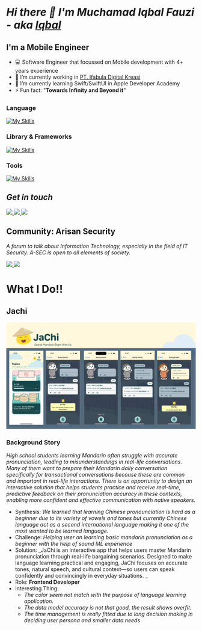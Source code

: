 # _Hi there 👋 I'm Muchamad Iqbal Fauzi - aka [Iqbal]()_
## I'm a Mobile Engineer

- 💻 Software Engineer that focussed on Mobile development with 4+ years experience
- 🔭 I’m currently working in [PT. Ifabula Digital Kreasi](www.ifabula.com)
- 🌱 I’m currently learning Swift/SwiftUI in Apple Developer Academy
- ⚡ Fun fact: "**Towards Infinity and Beyond it**"

### Language
[![My Skills](https://skillicons.dev/icons?i=kotlin,swift,js,ts,cpp,python)](https://skillicons.dev)

### Library & Frameworks
[![My Skills](https://skillicons.dev/icons?i=react,redux,nextjs,express)](https://skillicons.dev)

### Tools
[![My Skills](https://skillicons.dev/icons?i=git,figma,firebase,linux,arch,bash,androidstudio,vscodium)](https://skillicons.dev)

## _Get in touch_

<a href="https://www.instagram.com/zipeco">
    <img src="https://skillicons.dev/icons?i=instagram" width="30" />
</a>

<a href="https://www.linkedin.com/in/muchamad-iqbal-fauzi">
    <img src="https://skillicons.dev/icons?i=linkedin" width="30" />
</a>

<a href="mailto:iqbalfauzi.much@gmail.com">
    <img src="https://skillicons.dev/icons?i=gmail" width="30" />
</a>

## Community: Arisan Security
_A forum to talk about Information Technology, especially in the field of IT Security. A-SEC is open to all elements of society._

<a href="https://blog.arisansecurity.id">
    <img src="https://blogger.googleusercontent.com/img/a/AVvXsEiyDfXPd52TO98F0UmGOvI1scJwg8VymPNWmII9_Ush3Yx4h4y3tXyUnEAGXLPhvQRA5HjiRPb8FQvjSacXYeLXvm1VGJO8tKHaxgjLIZkTpehER-H01P8TalBUXvoEzT7ERr4u2GHLaGGqaEDIiHcSX_vN6y1yNX7mZVVvWcbZHojduRPQ2kFjhR-pUw4=w100" />
</a>

<a href="https://www.instagram.com/arisansecurity.id/">
    <img src="https://skillicons.dev/icons?i=instagram" width="30" />
</a>

# **What I Do!!**

## Jachi

<div>
    <img src="https://raw.githubusercontent.com/Much-IqbalFauzi/Much-IqbalFauzi/refs/heads/main/assets/jachi.png" />
</div>

### Background Story
_High school students learning Mandarin often struggle with accurate pronunciation, leading to misunderstandings in real-life conversations. Many of them want to prepare their Mandarin daily conversation  specifically for transactional conversations because these are common and important in real-life interactions. There is an opportunity to design an interactive solution that helps students practice and receive real-time, predictive feedback on their pronunciation accuracy in these contexts, enabling more confident and effective communication with native speakers._

- Synthesis: _We learned that learning Chinese pronounciation is hard as a beginner due to its variety of vowels and tones but currently Chinese language act as a second international language making it one of the most wanted to be learned language._
- Challenge: _Helping user on learning basic mandarin pronunciation as a beginner with the help of sound ML experience_ 
- Solution: _JaChi is an interactive app that helps users master Mandarin pronunciation through real-life bargaining scenarios. Designed to make language learning practical and engaging, JaChi focuses on accurate tones, natural speech, and cultural context—so users can speak confidently and convincingly in everyday situations. _
- Role: **Frontend Developer**
- Interesting Thing:
    - _The color seem not match with the purpose of language learning application._
    - _The data model accuracy is not that good, the result shows overfit._
    - _The time management is really fitted due to long decision making in deciding user persona and smaller data needs_
    